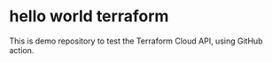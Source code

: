 # hello world terraform

This is demo repository to test the Terraform Cloud API, using GitHub action.